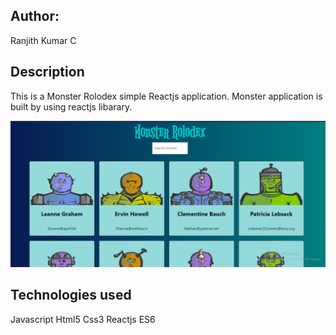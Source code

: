## Author:
Ranjith Kumar C
## Description
This is a Monster Rolodex simple Reactjs application. Monster application is built by using reactjs libarary.

![pic](https://github.com/ranjithckumar/monster/blob/master/images/Screenshot%20(24).png)



## Technologies used
Javascript
Html5
Css3
Reactjs
ES6




